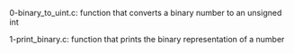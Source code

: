 0-binary_to_uint.c: function that converts a binary number to an unsigned int


1-print_binary.c: function that prints the binary representation of a number



